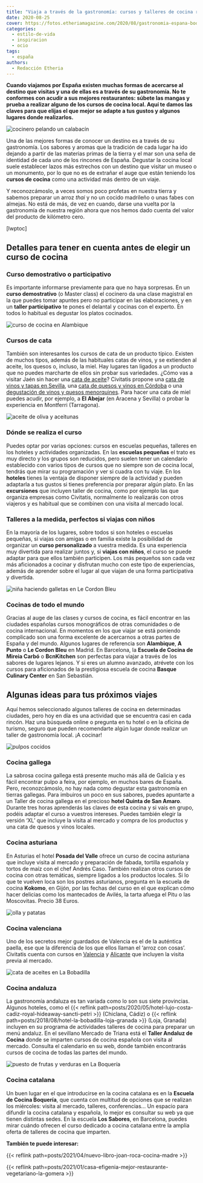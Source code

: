 ```yaml
---
title: "Viaja a través de la gastronomía: cursos y talleres de cocina regional en España"
date: 2020-08-25
cover: https://fotos.etheriamagazine.com/2020/08/gastronomia-espana-boqueria-barcelona.jpg
categories: 
  - estilo-de-vida
  - inspiracion
  - ocio
tags: 
  - españa
authors: 
  - Redacción Etheria
---
```


**Cuando viajamos por España existen muchas formas de acercarse al destino que visitas y 
una de ellas es a través de su gastronomía. No te conformes con acudir a sus mejores 
restaurantes: súbete las mangas y prueba a realizar alguno de los cursos de cocina 
local. Aquí te damos las claves para que elijas el que mejor se adapte a tus gustos y 
algunos lugares donde realizarlos.** 

![cocinero pelando un calabacín](https://fotos.etheriamagazine.com/2020/08/gastronomia-calabacin.jpg "Prueba a realizar un taller de cocina en tus viajes por España, no te arrepentirás. © Caroline Attwood")

Una de las mejores formas de conocer un destino es a través de su gastronomía. Los 
sabores y aromas que la tradición de cada lugar ha ido dejando a partir de las materias 
primas de la tierra y el mar son una seña de identidad de cada uno de los rincones de 
España. Degustar la cocina local suele establecer lazos más estrechos con un destino que 
visitar un museo o un monumento, por lo que no es de extrañar el auge que están teniendo 
los **cursos de cocina** como una actividad más dentro de un viaje. 

Y reconozcámoslo, a veces somos poco profetas en nuestra tierra y sabemos preparar un 
arroz _thai_ y no un cocido madrileño o unas fabes con almejas. No está de más, de vez 
en cuando, darse una vuelta por la gastronomía de nuestra región ahora que nos hemos 
dado cuenta del valor del producto de kilómetro cero. 

\[lwptoc\]

## Detalles para tener en cuenta antes de elegir un curso de cocina

### Curso demostrativo o participativo

Es importante informarse previamente para que no haya sorpresas. En un **curso 
demostrativo** (o Master class) el cocinero da una clase magistral en la que puedes 
tomar apuntes pero no participar en las elaboraciones, y en un **taller participativo** 
te pones el delantal y cocinas con el experto. En todos lo habitual es degustar los 
platos cocinados. 

![curso de cocina en Alambique](https://fotos.etheriamagazine.com/2020/08/gatronomia-espanola-curso-alambique.jpg "Curso de cocina en Alambique. © SG")

### Cursos de cata

También son interesantes los cursos de cata de un producto típico. Existen de muchos 
tipos, además de las habituales catas de vinos, y se extienden al aceite, los quesos o, 
incluso, la miel. Hay lugares tan ligados a un producto que no puedes marcharte de ellos 
sin probar sus variedades. ¿Cómo vas a visitar Jaén sin hacer una [cata de 
aceite](https://www.civitatis.com/es/ubeda/cata-aceites-jaen/?aid=10211)? Civitatis 
propone una [cata de vinos y tapas en 
Sevilla](https://www.civitatis.com/es/sevilla/cata-vinos-tapas/?aid=10211), una [cata de 
quesos y vinos en 
Córdoba](https://www.civitatis.com/es/cordoba/cata-quesos-vinos/?aid=10211) o una 
[degustación de vinos y quesos 
menorquines](https://www.civitatis.com/es/menorca/degustacion-quesos-vinos/?aid=10211). 
Para hacer una cata de miel puedes acudir, por ejemplo, a **El Abejar** (en Aracena y 
Sevilla) o probar la experiencia en Montferri (Tarragona). 

![aceite de oliva y aceitunas](https://fotos.etheriamagazine.com/2020/08/gastronomia-espana-aceite-oliva.jpg "Aceite de oliva.")

### Dónde se realiza el curso

Puedes optar por varias opciones: cursos en escuelas pequeñas, talleres en los hoteles y 
actividades organizadas. En las **escuelas pequeñas** el trato es muy directo y los 
grupos son reducidos, pero suelen tener un calendario establecido con varios tipos de 
cursos que no siempre son de cocina local, tendrás que mirar su programación y ver si 
cuadra con tu viaje. En los **hoteles** tienes la ventaja de disponer siempre de la 
actividad y pueden adaptarla a tus gustos si tienes preferencia por preparar algún 
plato. En las **excursiones** que incluyen taller de cocina, como por ejemplo las que 
organiza empresas como Civitatis, normalmente lo realizarás con otros viajeros y es 
habitual que se combinen con una visita al mercado local. 

### Talleres a la medida, perfectos si viajas con niños

En la mayoría de los lugares, sobre todos si son hoteles o escuelas pequeñas, si viajas 
con amigas o en familia existe la posibilidad de organizar un **curso personalizado** a 
vuestra medida. Es una experiencia muy divertida para realizar juntos y, si **viajas con 
niños**, el curso se puede adaptar para que ellos también participen. Los más pequeños 
son cada vez más aficionados a cocinar y disfrutan mucho con este tipo de experiencias, 
además de aprender sobre el lugar al que viajan de una forma participativa y divertida. 

![niña haciendo galletas en Le Cordon Bleu](https://fotos.etheriamagazine.com/2020/08/gastronomia-curso-con-ninos.jpg "Curso para cocinar con niños en Le Cordon Bleu de Madrid. © SG")

### Cocinas de todo el mundo

Gracias al auge de las clases y cursos de cocina, es fácil encontrar en las ciudades 
españolas cursos monográficos de otras comunidades o de cocina internacional. En 
momentos en los que viajar se está poniendo complicado son una forma excelente de 
acercarnos a otras partes de España y del mundo. Algunos lugares de referencia son 
**Alambique**, **A Punto** o **Le Cordon Bleu** en Madrid. En Barcelona, la **Escuela de 
Cocina de Mireia Carbó** o **BcnKitchen** son perfectas para viajar a través de los 
sabores de lugares lejanos. Y si eres un alumno avanzado, atrévete con los cursos para 
aficionados de la prestigiosa escuela de cocina **Basque Culinary Center** en San 
Sebastián. 

## Algunas ideas para tus próximos viajes

Aquí hemos seleccionado algunos talleres de cocina en determinadas ciudades, pero hoy en 
día es una actividad que se encuentra casi en cada rincón. Haz una búsqueda online o 
pregunta en tu hotel o en la oficina de turismo, seguro que pueden recomendarte algún 
lugar donde realizar un taller de gastronomía local. ¡A cocinar! 

![pulpos cocidos](https://fotos.etheriamagazine.com/2020/08/gastronomia-gallega-pulpos.jpg "Pulpos en A Coruña. © Ellen Hughes")

### Cocina gallega

La sabrosa cocina gallega está presente mucho más allá de Galicia y es fácil encontrar 
pulpo a feira, por ejemplo, en muchos bares de España. Pero, reconozcámoslo, no hay nada 
como degustar esta gastronomía en tierras gallegas. Para imbuiros un poco en sus 
sabores, puedes apuntarte a un Taller de cocina gallega en el precioso **hotel Quinta de 
San Amaro**. Durante tres horas aprenderás las claves de esta cocina y si vais en grupo, 
podéis adaptar el curso a vuestros intereses. Puedes también elegir la versión ‘XL’ que 
incluye la visita al mercado y compra de los productos y una cata de quesos y vinos 
locales. 

### Cocina asturiana

En Asturias el hotel **Posada del Valle** ofrece un curso de cocina asturiana que 
incluye visita al mercado y preparación de fabada, tortilla española y tortos de maíz 
con el chef Andrés Caso. También realizan otros cursos de cocina con otras temáticas, 
siempre ligados a los productos locales. Si lo que te vuelven loca son los postres 
asturianos, pregunta en la escuela de cocina **Kokomo**, en Gijón, por las fechas del 
curso en el que explican cómo hacer delicias como los mantecados de Avilés, la tarta 
afuega el Pitu o las Moscovitas. Precio 38 Euros. 

![olla y patatas](https://fotos.etheriamagazine.com/2020/08/gastronomia-espanola-patatas.jpg "Las patatas son un ingrediente básico en las gastronomías del norte de España.")

### Cocina valenciana

Uno de los secretos mejor guardados de Valencia es el de la auténtica paella, ese que la 
diferencia de los que ellos llaman el ‘arroz con cosas’. Civitatis cuenta con cursos en 
[Valencia](https://www.civitatis.com/es/valencia/taller-paella-valenciana/?aid=10211) y 
[Alicante](https://www.civitatis.com/es/alicante/taller-paella/?aid=10211) que incluyen 
la visita previa al mercado. 

![cata de aceites en La Bobadilla](https://fotos.etheriamagazine.com/2020/08/gastronomia-espanola-la-bobadilla.jpg "Recogida de ingredientes con el chef y cata de aceite en La Bobadilla. © Barceló Hotel Group")

### Cocina andaluza

La gastronomía andaluza es tan variada como lo son sus siete provincias. Algunos 
hoteles, como el {{< reflink 
path=posts/2020/05/hotel-lujo-costa-cadiz-royal-hideaway-sancti-petri >}} (Chiclana, 
Cádiz) o {{< reflink path=posts/2018/08/hotel-la-bobadilla-loja-granada >}} (Loja, 
Granada) incluyen en su programa de actividades talleres de cocina para preparar un menú 
andaluz. En el sevillano Mercado de Triana está el **Taller Andaluz de Cocina** donde se 
imparten cursos de cocina española con visita al mercado. Consulta el calendario en su 
web, donde también encontrarás cursos de cocina de todas las partes del mundo. 

![puesto de frutas y verduras en La Boquería](https://fotos.etheriamagazine.com/2020/08/gastronomia-espana-boqueria-barcelona.jpg "Mercado de la Boquería en Barcelona.")

### Cocina catalana

Un buen lugar en el que introducirse en la cocina catalana es en la **Escuela de Cocina 
Boquería**, que cuenta con multitud de opciones que se realizan los miércoles: visita al 
mercado, talleres, conferencias… Un espacio para difundir la cocina catalana y española, 
lo mejor es consultar su web ya que tienen distintas sedes. En la escuela **Los 
Sabores**, en Barcelona, puedes mirar cuándo ofrecen el curso dedicado a cocina catalana 
entre la amplia oferta de talleres de cocina que imparten. 

**También te puede interesar:** 

{{< reflink path=posts/2021/04/nuevo-libro-joan-roca-cocina-madre >}} 

{{< reflink path=posts/2021/01/casa-efigenia-mejor-restaurante-vegetariano-la-gomera >}}
